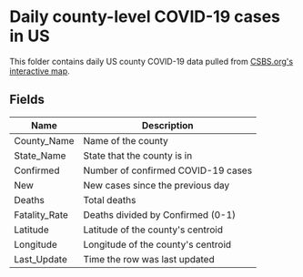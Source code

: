 # Daily county-level COVID-19 cases in US

This folder contains daily US county COVID-19 data pulled from [CSBS.org's interactive map](https://www.csbs.org/information-covid-19-coronavirus).

## Fields

| Name | Description |
|-|-|
| County_Name | Name of the county |
| State_Name | State that the county is in |
| Confirmed | Number of confirmed COVID-19 cases |
| New | New cases since the previous day |
| Deaths | Total deaths |
| Fatality_Rate | Deaths divided by Confirmed (0-1)|
| Latitude | Latitude of the county's centroid |
| Longitude | Longitude of the county's centroid |
| Last_Update | Time the row was last updated |
